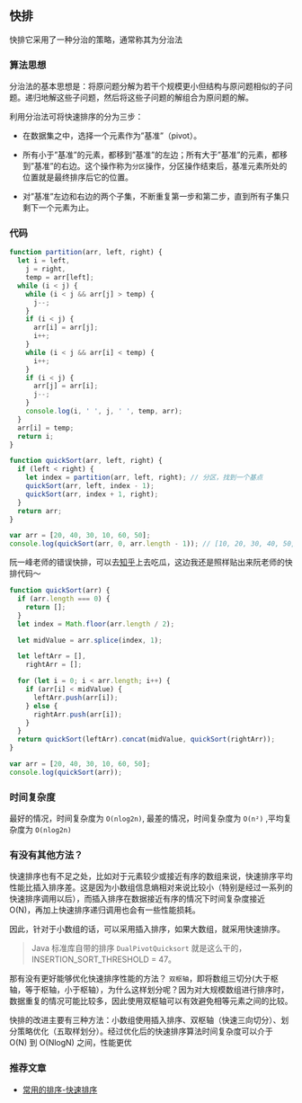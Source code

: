 ## 快排

快排它采用了一种分治的策略，通常称其为分治法

### 算法思想

分治法的基本思想是：将原问题分解为若干个规模更小但结构与原问题相似的子问题。递归地解这些子问题，然后将这些子问题的解组合为原问题的解。

利用分治法可将快速排序的分为三步：

- 在数据集之中，选择一个元素作为”基准”（pivot）。

- 所有小于”基准”的元素，都移到”基准”的左边；所有大于”基准”的元素，都移到”基准”的右边。这个操作称为`分区`操作，分区操作结束后，基准元素所处的位置就是最终排序后它的位置。

- 对”基准”左边和右边的两个子集，不断重复第一步和第二步，直到所有子集只剩下一个元素为止。

### 代码

```javascript
function partition(arr, left, right) {
  let i = left,
    j = right,
    temp = arr[left];
  while (i < j) {
    while (i < j && arr[j] > temp) {
      j--;
    }
    if (i < j) {
      arr[i] = arr[j];
      i++;
    }
    while (i < j && arr[i] < temp) {
      i++;
    }
    if (i < j) {
      arr[j] = arr[i];
      j--;
    }
    console.log(i, ' ', j, ' ', temp, arr);
  }
  arr[i] = temp;
  return i;
}

function quickSort(arr, left, right) {
  if (left < right) {
    let index = partition(arr, left, right); // 分区，找到一个基点
    quickSort(arr, left, index - 1);
    quickSort(arr, index + 1, right);
  }
  return arr;
}

var arr = [20, 40, 30, 10, 60, 50];
console.log(quickSort(arr, 0, arr.length - 1)); // [10, 20, 30, 40, 50, 60]
```

阮一峰老师的错误快排，可以去[知乎](https://www.zhihu.com/question/276851076)上去吃瓜，这边我还是照样贴出来阮老师的快排代码～

```javascript
function quickSort(arr) {
  if (arr.length === 0) {
    return [];
  }
  let index = Math.floor(arr.length / 2);

  let midValue = arr.splice(index, 1);

  let leftArr = [],
    rightArr = [];

  for (let i = 0; i < arr.length; i++) {
    if (arr[i] < midValue) {
      leftArr.push(arr[i]);
    } else {
      rightArr.push(arr[i]);
    }
  }
  return quickSort(leftArr).concat(midValue, quickSort(rightArr));
}

var arr = [20, 40, 30, 10, 60, 50];
console.log(quickSort(arr));
```

### 时间复杂度

最好的情况，时间复杂度为 `O(nlog2n)`, 最差的情况，时间复杂度为 `O(n²)` ,平均复杂度为 `O(nlog2n)`

### 有没有其他方法？

快速排序也有不足之处，比如对于元素较少或接近有序的数组来说，快速排序平均性能比插入排序差。这是因为小数组信息熵相对来说比较小（特别是经过一系列的快速排序调用以后），而插入排序在数据接近有序的情况下时间复杂度接近 O(N)，再加上快速排序递归调用也会有一些性能损耗。

因此，针对于小数组的话，可以采用插入排序，如果大数组，就采用快速排序。

> Java 标准库自带的排序 `DualPivotQuicksort` 就是这么干的，INSERTION_SORT_THRESHOLD = 47。

那有没有更好能够优化快速排序性能的方法？ `双枢轴`，即将数组三切分(大于枢轴，等于枢轴，小于枢轴），为什么这样划分呢？因为对大规模数组进行排序时，数据重复的情况可能比较多，因此使用双枢轴可以有效避免相等元素之间的比较。

快排的改进主要有三种方法：小数组使用插入排序、双枢轴（快速三向切分）、划分策略优化（五取样划分）。经过优化后的快速排序算法时间复杂度可以介于 O(N) 到 O(NlogN) 之间，性能更优

### 推荐文章

- [常用的排序-快速排序](http://wiki.jikexueyuan.com/project/easy-learn-algorithm/fast-sort.html)
